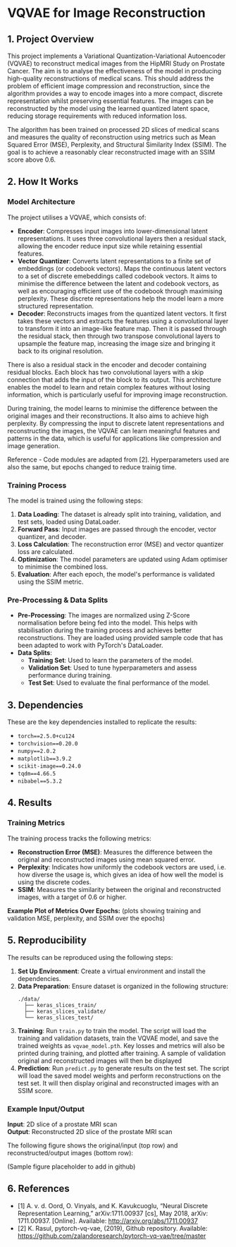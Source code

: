 # VQVAE for Image Reconstruction
## 1. Project Overview
This project implements a Variational Quantization-Variational Autoencoder (VQVAE) to reconstruct medical images from the HipMRI Study on Prostate Cancer. The aim is to analyse the effectiveness of the model in producing high-quality reconstructions of medical scans. This should address the problem of efficient image compression and reconstruction, since the algorithm provides a way to encode images into a more compact, discrete representation whilst preserving essential features. The images can be reconstructed by the model using the learned quantized latent space, reducing storage requirements with reduced information loss. 

The algorithm has been trained on processed 2D slices of medical scans and measures the quality of reconstruction using metrics such as Mean Squared Error (MSE), Perplexity, and Structural Similarity Index (SSIM). The goal is to achieve a reasonably clear reconstructed image with an SSIM score above 0.6.

## 2. How It Works
### Model Architecture
The project utilises a VQVAE, which consists of:
- **Encoder**: Compresses input images into lower-dimensional latent representations. It uses three convolutional layers then a residual stack, allowing the encoder reduce input size while retaining essential features.
- **Vector Quantizer**: Converts latent representations to a finite set of embeddings (or codebook vectors). Maps the continuous latent vectors to a set of discrete emebeddings called codebook vectors. It aims to minimise the difference between the latent and codebook vectors, as well as encouraging efficient use of the codebook through maximising perplexity. These discrete representations help the model learn a more structured representation.
- **Decoder**: Reconstructs images from the quantized latent vectors. It first takes these vectors and extracts the features using a convolutional layer to transform it into an image-like feature map. Then it is passed through the residual stack, then through two transpose convolutional layers to upsample the feature map, increasing the image size and bringing it back to its original resolution.

There is also a residual stack in the encoder and decoder containing residual blocks. Each block has two convolutional layers with a skip connection that adds the input of the block to its output. This architecture enables the model to learn and retain complex features without losing information, which is particularly useful for improving image reconstruction.

During training, the model learns to minimise the difference between the original images and their reconstructions. It also aims to achieve high perplexity.
By compressing the input to discrete latent representations and reconstructing the images, the VQVAE can learn meaningful features and patterns in the data, which is useful for applications like compression and image generation.

Reference - Code modules are adapted from [2]. Hyperparameters used are also the same, but epochs changed to reduce trainig time.

### Training Process
The model is trained using the following steps:
1. **Data Loading**: The dataset is already split into training, validation, and test sets, loaded using DataLoader.
2. **Forward Pass**: Input images are passed through the encoder, vector quantizer, and decoder.
3. **Loss Calculation**: The reconstruction error (MSE) and vector quantizer loss are calculated.
4. **Optimization**: The model parameters are updated using Adam optimiser to minimise the combined loss.
5. **Evaluation**: After each epoch, the model's performance is validated using the SSIM metric.

### Pre-Processing & Data Splits
- **Pre-Processing**: The images are normalized using Z-Score normalisation before being fed into the model. This helps with stabilisation during the training process and achieves better reconstructions. They are loaded using provided sample code that has been adapted to work with PyTorch's DataLoader.
- **Data Splits**: 
  - **Training Set**: Used to learn the parameters of the model.
  - **Validation Set**: Used to tune hyperparameters and assess performance during training.
  - **Test Set**: Used to evaluate the final performance of the model.

## 3. Dependencies
These are the key dependencies installed to replicate the results:
- `torch==2.5.0+cu124`
- `torchvision==0.20.0`
- `numpy==2.0.2`
- `matplotlib==3.9.2`
- `scikit-image==0.24.0`
- `tqdm==4.66.5`
- `nibabel==5.3.2`

## 4. Results
### Training Metrics
The training process tracks the following metrics:
- **Reconstruction Error (MSE)**: Measures the difference between the original and reconstructed images using mean squared error.
- **Perplexity**: Indicates how uniformly the codebook vectors are used, i.e. how diverse the usage is, which gives an idea of how well the model is using the discrete codes.
- **SSIM**: Measures the similarity between the original and reconstructed images, with a target of 0.6 or higher.

**Example Plot of Metrics Over Epochs:**
(plots showing training and validation MSE, perplexity, and SSIM over the epochs)

## 5. Reproducibility
The results can be reproduced using the following steps:
1. **Set Up Environment**: Create a virtual environment and install the dependencies.
2. **Data Preparation**: Ensure dataset is organized in the following structure:
    ```
    ./data/
      ├── keras_slices_train/
      ├── keras_slices_validate/
      └── keras_slices_test/
    ```
3. **Training**: Run `train.py` to train the model. The script will load the training and validation datasets, train the VQVAE model, and save the trained weights as `vqvae_model.pth`. Key losses and metrics will also be printed during training, and plotted after training. A sample of validation original and reconstructed images will then be displayed
4. **Prediction**: Run `predict.py` to generate results on the test set. The script will load the saved model weights and perform reconstructions on the test set. It will then display original and reconstructed images with an SSIM score.
### Example Input/Output
**Input**: 2D slice of a prostate MRI scan  
**Output**: Reconstructed 2D slice of the prostate MRI scan

The following figure shows the original/input (top row) and reconstructed/output images (bottom row):

(Sample figure placeholder to add in github)


## 6. References
- [1] A. v. d. Oord, O. Vinyals, and K. Kavukcuoglu, “Neural Discrete Representation Learning,” arXiv:1711.00937 [cs], May 2018, arXiv: 1711.00937. [Online]. Available: http://arxiv.org/abs/1711.00937
- [2] K. Rasul, pytorch-vq-vae, (2019), Github repository. Available: https://github.com/zalandoresearch/pytorch-vq-vae/tree/master

